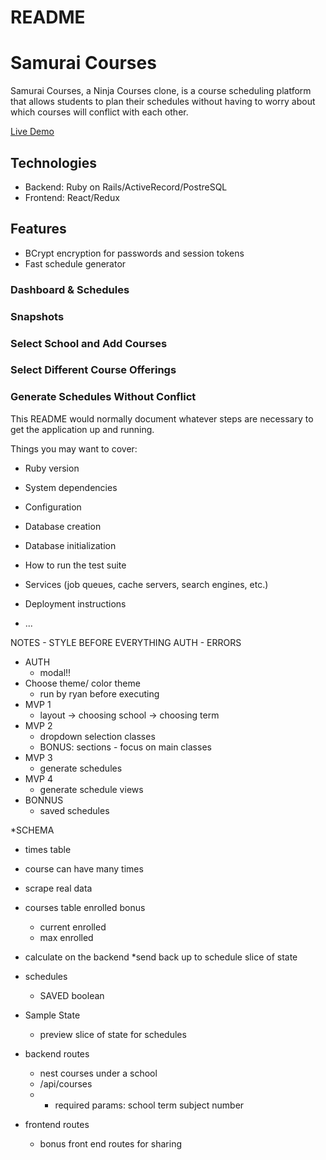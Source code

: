 # README
# Samurai Courses
Samurai Courses, a Ninja Courses clone, is a course scheduling platform that allows students to plan their schedules without having to worry about which courses will conflict with each other.

[Live Demo](https://samurai-courses.herokuapp.com)

## Technologies
* Backend: Ruby on Rails/ActiveRecord/PostreSQL
* Frontend: React/Redux

## Features
* BCrypt encryption for passwords and session tokens
* Fast schedule generator

### Dashboard & Schedules
### Snapshots
### Select School and Add Courses

### Select Different Course Offerings

### Generate Schedules Without Conflict



This README would normally document whatever steps are necessary to get the
application up and running.

Things you may want to cover:

* Ruby version

* System dependencies

* Configuration

* Database creation

* Database initialization

* How to run the test suite

* Services (job queues, cache servers, search engines, etc.)

* Deployment instructions

* ...


NOTES - STYLE BEFORE EVERYTHING 
AUTH - ERRORS 
* AUTH
  * modal!!
* Choose theme/ color theme
  * run by ryan before executing
* MVP 1
  * layout -> choosing school -> choosing term 
* MVP 2 
  * dropdown selection classes 
  * BONUS: sections - focus on main classes
* MVP 3
  * generate schedules
* MVP 4
  * generate schedule views
* BONNUS 
  * saved schedules
  
*SCHEMA
  * times table
  * course can have many times
  * scrape real data
  * courses table enrolled bonus
    * current enrolled
    * max enrolled
  * calculate on the backend 
    *send back up to schedule slice of state
  * schedules
    * SAVED boolean

* Sample State
  * preview slice of state for schedules
  
* backend routes
  * nest courses under a school
  * /api/courses
  * * required params: school term subject number 
* frontend routes
  * bonus front end routes for sharing 
